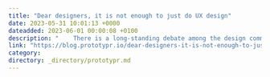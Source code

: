 ```yaml
---
title: "Dear designers, it is not enough to just do UX design"
date: 2023-05-31 10:01:13 +0000
dateadded: 2023-06-01 00:00:08 +0100
description: "    There is a long-standing debate among the design community about what it really means to be a good designer. Specifically in the UX world…  Continue reading on Prototypr »  "
link: "https://blog.prototypr.io/dear-designers-it-is-not-enough-to-just-do-ux-design-329caab200c3?source=rss----eb297ea1161a---4"
category:
directory: _directory/prototypr.md
---
```

